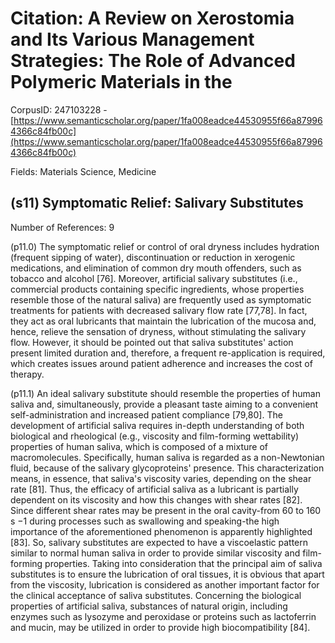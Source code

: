 # Citation: A Review on Xerostomia and Its Various Management Strategies: The Role of Advanced Polymeric Materials in the

CorpusID: 247103228 - [https://www.semanticscholar.org/paper/1fa008eadce44530955f66a879964366c84fb00c](https://www.semanticscholar.org/paper/1fa008eadce44530955f66a879964366c84fb00c)

Fields: Materials Science, Medicine

## (s11) Symptomatic Relief: Salivary Substitutes
Number of References: 9

(p11.0) The symptomatic relief or control of oral dryness includes hydration (frequent sipping of water), discontinuation or reduction in xerogenic medications, and elimination of common dry mouth offenders, such as tobacco and alcohol [76]. Moreover, artificial salivary substitutes (i.e., commercial products containing specific ingredients, whose properties resemble those of the natural saliva) are frequently used as symptomatic treatments for patients with decreased salivary flow rate [77,78]. In fact, they act as oral lubricants that maintain the lubrication of the mucosa and, hence, relieve the sensation of dryness, without stimulating the salivary flow. However, it should be pointed out that saliva substitutes' action present limited duration and, therefore, a frequent re-application is required, which creates issues around patient adherence and increases the cost of therapy.

(p11.1) An ideal salivary substitute should resemble the properties of human saliva and, simultaneously, provide a pleasant taste aiming to a convenient self-administration and increased patient compliance [79,80]. The development of artificial saliva requires in-depth understanding of both biological and rheological (e.g., viscosity and film-forming wettability) properties of human saliva, which is composed of a mixture of macromolecules. Specifically, human saliva is regarded as a non-Newtonian fluid, because of the salivary glycoproteins' presence. This characterization means, in essence, that saliva's viscosity varies, depending on the shear rate [81]. Thus, the efficacy of artificial saliva as a lubricant is partially dependent on its viscosity and how this changes with shear rates [82]. Since different shear rates may be present in the oral cavity-from 60 to 160 s −1 during processes such as swallowing and speaking-the high importance of the aforementioned phenomenon is apparently highlighted [83]. So, salivary substitutes are expected to have a viscoelastic pattern similar to normal human saliva in order to provide similar viscosity and film-forming properties. Taking into consideration that the principal aim of saliva substitutes is to ensure the lubrication of oral tissues, it is obvious that apart from the viscosity, lubrication is considered as another important factor for the clinical acceptance of saliva substitutes. Concerning the biological properties of artificial saliva, substances of natural origin, including enzymes such as lysozyme and peroxidase or proteins such as lactoferrin and mucin, may be utilized in order to provide high biocompatibility [84].

